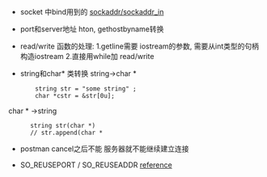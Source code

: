 + socket 中bind用到的 [sockaddr/sockaddr_in](http://beej.us/guide/bgnet/output/html/multipage/sockaddr_inman.html)

+ port和server地址  hton, gethostbyname转换

+ read/write 函数的处理: 
1.getline需要 iostream的参数, 需要从int类型的句柄构造iostream
2.直接用while加 read/write

+ string和char* 类转换
string->char *
		  
		  string str = "some string" ;
		  char *cstr = &str[0u];
char * ->string

		  string str(char *)
		  // str.append(char *
		  
+ postman cancel之后不能 服务器就不能继续建立连接

+ SO_REUSEPORT / SO_REUSEADDR [reference](http://stackoverflow.com/questions/14388706/socket-options-so-reuseaddr-and-so-reuseport-how-do-they-differ-do-they-mean-t)